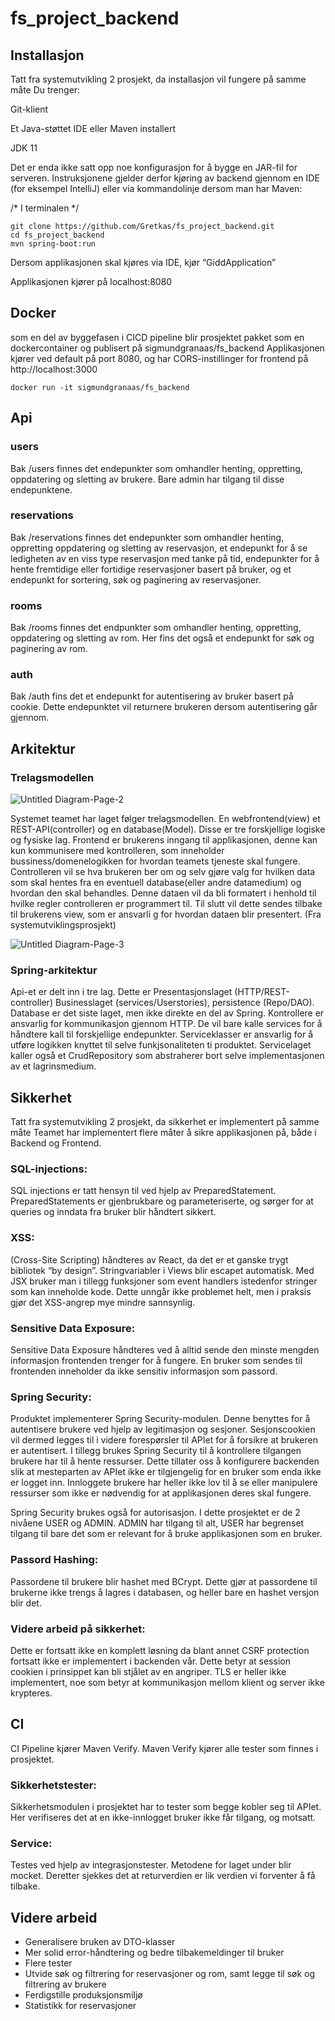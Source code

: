 # fs_project_backend

## Installasjon
Tatt fra systemutvikling 2 prosjekt, da installasjon vil fungere på samme måte 
Du trenger:

Git-klient

Et Java-støttet IDE eller Maven installert

JDK 11

Det er enda ikke satt opp noe konfigurasjon for å bygge en JAR-fil for serveren. Instruksjonene gjelder derfor kjøring av backend gjennom en IDE (for eksempel IntelliJ) eller via kommandolinje dersom man har Maven:

/* I terminalen */
```
git clone https://github.com/Gretkas/fs_project_backend.git
cd fs_project_backend
mvn spring-boot:run
```

Dersom applikasjonen skal kjøres via IDE, kjør “GiddApplication”

Applikasjonen kjører på localhost:8080

## Docker

som en del av byggefasen i CICD pipeline blir prosjektet pakket som en dockercontainer og publisert på sigmundgranaas/fs_backend
Applikasjonen kjører ved default på port 8080, og har CORS-instillinger for frontend på http://localhost:3000

```
docker run -it sigmundgranaas/fs_backend
```

## Api

### users
Bak /users finnes det endepunkter som omhandler henting, oppretting, oppdatering og sletting av brukere. Bare admin har tilgang til disse endepunktene.

### reservations
Bak /reservations finnes det endepunkter som omhandler henting, oppretting oppdatering og sletting av reservasjon, et endepunkt for å se ledigheten av en viss type reservasjon med tanke på tid, endepunkter for å hente fremtidige eller fortidige reservasjoner basert på bruker, og et endepunkt for sortering, søk og paginering av reservasjoner.

### rooms
Bak /rooms finnes det endpunkter som omhandler henting, oppretting, oppdatering og sletting av rom. Her fins det også et endepunkt for søk og paginering av rom.
### auth
Bak /auth fins det et endepunkt for autentisering av bruker basert på cookie. Dette endepunktet vil returnere brukeren dersom autentisering går gjennom.

## Arkitektur

### Trelagsmodellen

![Untitled Diagram-Page-2](https://user-images.githubusercontent.com/46557903/119189648-985ee900-ba7c-11eb-9986-4ecd9646713e.png)

Systemet teamet har laget følger trelagsmodellen. En webfrontend(view) et REST-API(controller) og en database(Model). Disse er tre forskjellige logiske og fysiske lag. Frontend er brukerens inngang til applikasjonen, denne kan kun kommunisere med kontrolleren, som inneholder bussiness/domenelogikken for hvordan teamets tjeneste skal fungere. Controlleren vil se hva brukeren ber om og selv gjøre valg for hvilken data som skal hentes fra en eventuell database(eller andre datamedium) og hvordan den skal behandles. Denne dataen vil da bli formatert i henhold til hvilke regler controlleren er programmert til. Til slutt vil dette sendes tilbake til brukerens view, som er ansvarli
g for hvordan dataen blir presentert. (Fra systemutviklingsprosjekt)

![Untitled Diagram-Page-3](https://user-images.githubusercontent.com/46557903/119190125-394da400-ba7d-11eb-84ed-c4c5bdf2c445.png)
### Spring-arkitektur

Api-et er delt inn i tre lag. Dette er Presentasjonslaget (HTTP/REST-controller) Businesslaget (services/Userstories), persistence (Repo/DAO). Database er det siste laget, men ikke direkte en del av Spring. Kontrollere er ansvarlig for kommunikasjon gjennom HTTP. De vil bare kalle services for å håndtere kall til forskjellige endepunkter. Serviceklasser er ansvarlig for å utføre logikken knyttet til selve funkjsonaliteten ti produktet. Servicelaget kaller også et CrudRepository som abstraherer bort selve implementasjonen av et lagrinsmedium. 


## Sikkerhet

Tatt fra systemutvikling 2 prosjekt, da sikkerhet er implementert på samme måte 
Teamet har implementert flere måter å sikre applikasjonen på, både i Backend og Frontend. 

### SQL-injections:

SQL injections er tatt hensyn til ved hjelp av PreparedStatement. PreparedStatements er gjenbrukbare og parameteriserte, og sørger for at queries og inndata fra bruker blir håndtert sikkert.  

### XSS:

(Cross-Site Scripting) håndteres av React, da det er et ganske trygt bibliotek “by design”. Stringvariabler i Views blir escapet automatisk. Med JSX bruker man i tillegg funksjoner som event handlers istedenfor stringer som kan inneholde kode. Dette unngår ikke problemet helt, men i praksis gjør det XSS-angrep mye mindre sannsynlig. 

### Sensitive Data Exposure:

Sensitive Data Exposure håndteres ved å alltid sende den minste mengden informasjon frontenden trenger for å fungere. En bruker som sendes til frontenden inneholder da ikke sensitiv informasjon som passord. 

### Spring Security:

Produktet implementerer Spring Security-modulen. Denne benyttes for å autentisere brukere ved hjelp av legitimasjon og sesjoner. Sesjonscookien vil dermed legges til i videre forespørsler til APIet for å forsikre at brukeren er autentisert. I tillegg brukes Spring Security til å kontrollere tilgangen brukere har til å hente ressurser. Dette tillater oss å konfigurere backenden slik at mesteparten av APIet ikke er tilgjengelig for en bruker som enda ikke er logget inn. Innloggete brukere har heller ikke lov til å se eller manipulere ressurser som ikke er nødvendig for at applikasjonen deres skal fungere. 

Spring Security brukes også for autorisasjon. I dette prosjektet er de 2 nivåene USER og ADMIN. ADMIN har tilgang til alt, USER har begrenset tilgang til bare det som er relevant for å bruke applikasjonen som en bruker.

### Passord Hashing:

Passordene til brukere blir hashet med BCrypt. Dette gjør at passordene til brukerne ikke trengs å lagres i databasen, og heller bare en hashet versjon blir det.

### Videre arbeid på sikkerhet:

Dette er fortsatt ikke en komplett løsning da blant annet CSRF protection fortsatt ikke er implementert i backenden vår. Dette betyr at session cookien i prinsippet kan bli stjålet av en angriper. TLS er heller ikke implementert, noe som betyr at kommunikasjon mellom klient og server ikke krypteres.

## CI


CI Pipeline kjører Maven Verify. Maven Verify kjører alle tester som finnes i prosjektet.


### Sikkerhetstester:

Sikkerhetsmodulen i prosjektet har to tester som begge kobler seg til APIet. Her verifiseres det at en ikke-innlogget bruker ikke får tilgang, og motsatt.


### Service:

Testes ved hjelp av integrasjonstester. Metodene for laget under blir mocket. Deretter sjekkes det at returverdien er lik verdien vi forventer å få tilbake.

## Videre arbeid

- Generalisere bruken av DTO-klasser
- Mer solid error-håndtering og bedre tilbakemeldinger til bruker
- Flere tester
- Utvide søk og filtrering for reservasjoner og rom, samt legge til søk og filtrering av brukere
- Ferdigstille produksjonsmiljø
- Statistikk for reservasjoner
